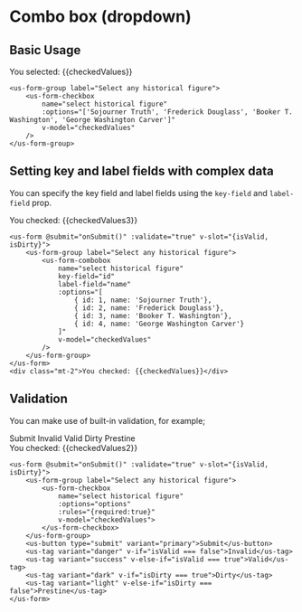 # Combo box (dropdown)

## Basic Usage 

<div class="mt-3 mb-3">
    <us-form-group label="Select any historical figure">
        <us-form-combobox
            name="select historical figure"
            :options="options2"
            v-model="checkedValues"
        />
    </us-form-group>
    <div class="mt-2">You selected: {{checkedValues}}</div>
</div>

```vue
<us-form-group label="Select any historical figure">
    <us-form-checkbox
        name="select historical figure"
        :options="['Sojourner Truth', 'Frederick Douglass', 'Booker T. Washington', 'George Washington Carver']"
        v-model="checkedValues"
    />
</us-form-group>
```

## Setting key and label fields with complex data

You can specify the key field and label fields using the `key-field` and `label-field` prop.

<div class="mt-3 mb-3">
    <us-form @submit="onSubmit()" :validate="true" v-slot="{isValid, isDirty}">
        <us-form-group label="Select any historical figure">
            <us-form-combobox
                name="select historical figure"
                key-field="id"
                label-field="name"
                :options="[
                    { id: 1, name: 'Sojourner Truth'},
                    { id: 2, name: 'Frederick Douglass'},
                    { id: 3, name: 'Booker T. Washington'}, 
                    { id: 4, name: 'George Washington Carver'}
                ]"
                v-model="checkedValues3"
            />
        </us-form-group>
    </us-form>
    <div class="mt-2">You checked: {{checkedValues3}}</div>
</div>

```vue
<us-form @submit="onSubmit()" :validate="true" v-slot="{isValid, isDirty}">
    <us-form-group label="Select any historical figure">
        <us-form-combobox
            name="select historical figure"
            key-field="id"
            label-field="name"
            :options="[
                { id: 1, name: 'Sojourner Truth'},
                { id: 2, name: 'Frederick Douglass'},
                { id: 3, name: 'Booker T. Washington'}, 
                { id: 4, name: 'George Washington Carver'}
            ]"
            v-model="checkedValues"
        />
    </us-form-group>
</us-form>
<div class="mt-2">You checked: {{checkedValues}}</div>
```

## Validation

You can make use of built-in validation, for example;

<div class="mt-3 mb-3">
    <us-form @submit="onSubmit()" :validate="true" v-slot="{isValid, isDirty}">
        <us-form-group label="Select any historical figure">
            <us-form-combobox
                name="select historical figure"
                :options="options"
                v-model="checkedValues2"
                :rules="{required:true}"
            />
        </us-form-group>
        <us-button type="submit" variant="primary">Submit</us-button>
        <us-tag variant="danger" v-if="isValid === false">Invalid</us-tag>
        <us-tag variant="success" v-else-if="isValid === true">Valid</us-tag>
        <us-tag variant="dark" v-if="isDirty === true">Dirty</us-tag>
        <us-tag variant="light" v-else-if="isDirty === false">Prestine</us-tag>
    </us-form>
    <div class="mt-2">You checked: {{checkedValues2}}</div>
</div>

```vue
<us-form @submit="onSubmit()" :validate="true" v-slot="{isValid, isDirty}">
    <us-form-group label="Select any historical figure">
        <us-form-checkbox
            name="select historical figure"
            :options="options"
            :rules="{required:true}"
            v-model="checkedValues">
        </us-form-checkbox>
    </us-form-group>
    <us-button type="submit" variant="primary">Submit</us-button>
    <us-tag variant="danger" v-if="isValid === false">Invalid</us-tag>
    <us-tag variant="success" v-else-if="isValid === true">Valid</us-tag>
    <us-tag variant="dark" v-if="isDirty === true">Dirty</us-tag>
    <us-tag variant="light" v-else-if="isDirty === false">Prestine</us-tag>
</us-form>
```

<script>
export default {
    data() {
        return {
            checkedValues: null,
            checkedValues2: null,
            checkedValues3: null,
            options: [
                {value: 'sojourner-truth', label: 'Sojourner Truth', default:true},
                {value: 'frederick-douglass', label: 'Frederick Douglass'},
                {value: 'booker-washington', label: 'Booker T. Washington'},
                {value: 'george-washington-carver', label: 'George Washington Carver', disabled:true}
            ],
            options2: [
                {   
                    value: 'sojourner-truth', 
                    label: 'Sojourner Truth', 
                    description: 'Born Isabella "Belle" Baumfree; c. 1797 – November 26, 1883) was an American abolitionist and women\'s rights activist', 
                    default:true
                },
                {
                    value: 'frederick-douglass', 
                    label: 'Frederick Douglass', 
                    description: 'Frederick Douglass (born Frederick Augustus Washington Bailey; c. February 1818 – February 20, 1895) was an American social reformer, abolitionist, orator, writer, and statesman'},
                {
                    value: 'booker-washington', 
                    label: 'Booker T. Washington', 
                    description: 'Booker Taliaferro Washington (April 18, 1856 – November 14, 1915) was an American educator, author, orator, and adviser to multiple presidents of the United States'},
                {
                    value: 'george-washington-carver', 
                    label: 'George Washington Carver', 
                    description: 'George Washington Carver (1860s – January 5, 1943) was an American agricultural scientist and inventor who promoted alternative crops to cotton and methods to prevent soil depletion.', 
                    disabled:true}
            ]                        
        }
    },
    methods: {
        onSubmit(){

        }
    } 
}
</script>
